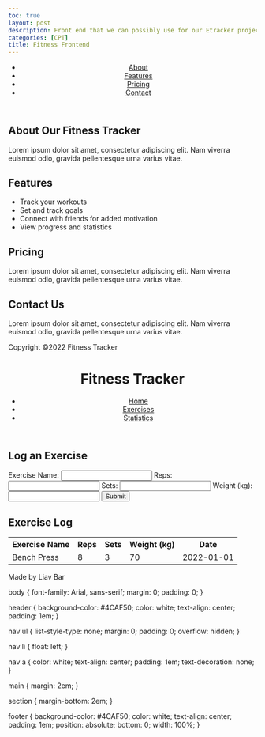 ```yaml
---
toc: true
layout: post
description: Front end that we can possibly use for our Etracker project
categories: [CPT]
title: Fitness Frontend
---
```


<html>
  <head>
    <title>Fitness Tracker</title>
  </head>
  <body>
    <header>
      <nav>
        <ul>
          <li><a href="#about">About</a></li>
          <li><a href="#features">Features</a></li>
          <li><a href="#pricing">Pricing</a></li>
          <li><a href="#contact">Contact</a></li>
        </ul>
      </nav>
    </header>
    <main>
      <section id="about">
        <h1>About Our Fitness Tracker</h1>
        <p>Lorem ipsum dolor sit amet, consectetur adipiscing elit. Nam viverra euismod odio, gravida pellentesque urna varius vitae.</p>
      </section>
      <section id="features">
        <h1>Features</h1>
        <ul>
          <li>Track your workouts</li>
          <li>Set and track goals</li>
          <li>Connect with friends for added motivation</li>
          <li>View progress and statistics</li>
        </ul>
      </section>
      <section id="pricing">
        <h1>Pricing</h1>
        <p>Lorem ipsum dolor sit amet, consectetur adipiscing elit. Nam viverra euismod odio, gravida pellentesque urna varius vitae.</p>
      </section>
      <section id="contact">
        <h1>Contact Us</h1>
        <p>Lorem ipsum dolor sit amet, consectetur adipiscing elit. Nam viverra euismod odio, gravida pellentesque urna varius vitae.</p>
      </section>
    </main>
    <footer>
      <p>Copyright ©2022 Fitness Tracker</p>
    </footer>
  </body>
</html>

<head>
  <title>Fitness Tracker</title>
  <link rel="stylesheet" type="text/css" href="style.css">
</head>
<body>
  <header>
    <h1>Fitness Tracker</h1>
    <nav>
      <ul>
        <li><a href="#">Home</a></li>
        <li><a href="#">Exercises</a></li>
        <li><a href="#">Statistics</a></li>
      </ul>
    </nav>
  </header>
  <main>
    <section id="exercise-form">
      <h2>Log an Exercise</h2>
      <form>
        <label for="exercise-name">Exercise Name:</label>
        <input type="text" id="exercise-name" name="exercise-name">
        <label for="reps">Reps:</label>
        <input type="number" id="reps" name="reps">
        <label for="sets">Sets:</label>
        <input type="number" id="sets" name="sets">
        <label for="weight">Weight (kg):</label>
        <input type="number" id="weight" name="weight">
        <button type="submit">Submit</button>
      </form>
    </section>
    <section id="exercise-log">
      <h2>Exercise Log</h2>
      <table>
        <tr>
          <th>Exercise Name</th>
          <th>Reps</th>
          <th>Sets</th>
          <th>Weight (kg)</th>
          <th>Date</th>
        </tr>
        <tr>
          <td>Bench Press</td>
          <td>8</td>
          <td>3</td>
          <td>70</td>
          <td>2022-01-01</td>
        </tr>
      </table>
    </section>
  </main>
  <footer>
    <p>Made by Liav Bar</p>
  </footer>
  <script src="main.js"></script>
</body>
</html>

body {
  font-family: Arial, sans-serif;
  margin: 0;
  padding: 0;
}

header {
  background-color: #4CAF50;
  color: white;
  text-align: center;
  padding: 1em;
}

nav ul {
  list-style-type: none;
  margin: 0;
  padding: 0;
  overflow: hidden;
}

nav li {
  float: left;
}

nav a {
  color: white;
  text-align: center;
  padding: 1em;
  text-decoration: none;
}

main {
  margin: 2em;
}

section {
  margin-bottom: 2em;
}

footer {
  background-color: #4CAF50;
  color: white;
  text-align: center;
  padding: 1em;
  position: absolute;
  bottom: 0;
  width: 100%;
}
